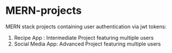 # MERN-projects

MERN stack projects containing user authentication via jwt tokens:

1) Recipe App : Intermediate Project featuring multiple users
2) Social Media App: Advanced Project featuring multiple users
